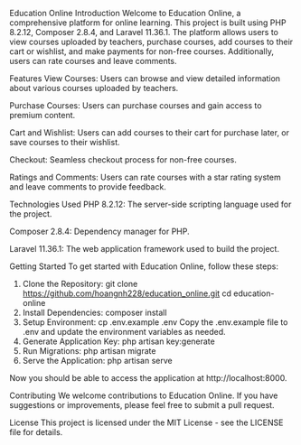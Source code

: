 Education Online
Introduction
Welcome to Education Online, a comprehensive platform for online learning. This project is built using PHP 8.2.12, Composer 2.8.4, and Laravel 11.36.1. The platform allows users to view courses uploaded by teachers, purchase courses, add courses to their cart or wishlist, and make payments for non-free courses. Additionally, users can rate courses and leave comments.

Features
View Courses: Users can browse and view detailed information about various courses uploaded by teachers.

Purchase Courses: Users can purchase courses and gain access to premium content.

Cart and Wishlist: Users can add courses to their cart for purchase later, or save courses to their wishlist.

Checkout: Seamless checkout process for non-free courses.

Ratings and Comments: Users can rate courses with a star rating system and leave comments to provide feedback.

Technologies Used
PHP 8.2.12: The server-side scripting language used for the project.

Composer 2.8.4: Dependency manager for PHP.

Laravel 11.36.1: The web application framework used to build the project.

Getting Started
To get started with Education Online, follow these steps:
1. Clone the Repository: git clone https://github.com/hoangnh228/education_online.git
cd education-online
2. Install Dependencies: composer install
3. Setup Environment: cp .env.example .env
Copy the .env.example file to .env and update the environment variables as needed.
4. Generate Application Key: php artisan key:generate
5. Run Migrations: php artisan migrate
6. Serve the Application: php artisan serve

Now you should be able to access the application at http://localhost:8000.

Contributing
We welcome contributions to Education Online. If you have suggestions or improvements, please feel free to submit a pull request.

License
This project is licensed under the MIT License - see the LICENSE file for details.